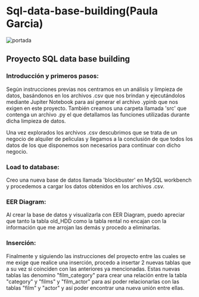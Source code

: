 # Sql-data-base-building(Paula Garcia)
![portada](https://soyundba.com/wp-content/uploads/2021/04/Curso-SQL.png)

## Proyecto SQL data base building

### Introducción y primeros pasos:

Según instrucciones previas nos centramos en un  análisis y limpieza de datos, basándonos en los archivos .csv que nos brindan y ejecutándolos mediante Jupiter Notebook para así generar el archivo .ypinb que nos exigen en este proyecto.
También creamos una carpeta llamada 'src' que contenga un archivo .py el que detallamos las funciones utilizadas durante dicha limpieza de datos.

Una vez explorados los archivos .csv descubrimos que se trata de un negocio de alquiler de peliculas y llegamos a la conclusión de que todos los datos de los que disponemos son necesarios para continuar con dicho negocio.

### Load to database:

Creo una nueva base de datos llamada 'blockbuster' en MySQL workbench y procedemos a cargar los datos obtenidos en los archivos .csv.

### EER Diagram:

Al crear la base de datos y visualizarla con EER Diagram, puedo apreciar que tanto la tabla old_HDD como la tabla rental no encajan con la información que me arrojan las demás y procedo a eliminarlas.

### Inserción:

Finalmente y siguiendo las instrucciones del proyecto entre las cuales se me exige que realice una inserción, procedo a insertar 2 nuevas tablas que a su vez si coinciden con las anteriores ya mencionadas. Estas nuevas tablas las denomino "film_category" para crear una relación entre la tabla "category" y "films" y "film_actor" para así poder relacionarlas con las tablas "film" y "actor" y así poder encontrar una nueva unión entre ellas.

